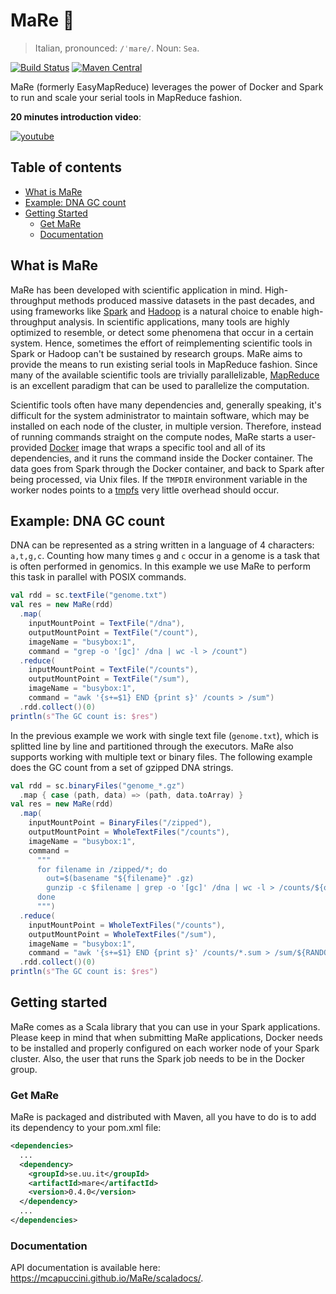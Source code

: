 # MaRe :whale:

> Italian, pronounced: `/ˈmare/`. Noun: `Sea`.

[![Build Status](https://travis-ci.org/mcapuccini/MaRe.svg?branch=master)](https://travis-ci.org/mcapuccini/MaRe)
[![Maven Central](https://maven-badges.herokuapp.com/maven-central/se.uu.it/mare/badge.svg)](https://maven-badges.herokuapp.com/maven-central/se.uu.it/mare)


MaRe (formerly EasyMapReduce) leverages the power of Docker and Spark to run and scale your serial tools in MapReduce fashion.

**20 minutes introduction video**:

[![youtube](https://img.youtube.com/vi/4C4R9qptUQo/0.jpg)](https://www.youtube.com/watch?v=4C4R9qptUQo)

## Table of contents
- [What is MaRe](#what-is-mare)
- [Example: DNA GC count](#example-dna-gc-count)
- [Getting Started](#getting-started)
  - [Get MaRe](#get-mare)
  - [Documentation](#documentation)

## What is MaRe

MaRe has been developed with scientific application in mind. High-throughput methods produced massive datasets in the past decades, and using frameworks like [Spark](http://spark.apache.org/) and [Hadoop](https://hadoop.apache.org/) is a natural choice to enable high-throughput analysis. In scientific applications, many tools are highly optimized to resemble, or detect some phenomena that occur in a certain system. Hence, sometimes the effort of reimplementing scientific tools in Spark or Hadoop can't be sustained by research groups. MaRe aims to provide the means to run existing serial tools in MapReduce fashion. Since many of the available scientific tools are trivially parallelizable, [MapReduce](http://research.google.com/archive/mapreduce.html) is an excellent paradigm that can be used to parallelize the computation.

Scientific tools often have many dependencies and, generally speaking, it's difficult for the system administrator to maintain   software, which may be installed on each node of the cluster, in multiple version. Therefore, instead of running commands straight on the compute nodes, MaRe starts a user-provided [Docker](https://www.docker.com/) image that wraps a specific tool and all of its dependencies, and it runs the command inside the Docker container. The data goes from Spark through the Docker container, and back to Spark after being processed, via Unix files. If the `TMPDIR` environment variable in the worker nodes points to a [tmpfs](https://en.wikipedia.org/wiki/Tmpfs) very little overhead should occur. 

## Example: DNA GC count 
DNA can be represented as a string written in a language of 4 characters: `a,t,g,c`. Counting how many times `g` and `c` occur in a genome is a task that is often performed in genomics. In this example we use MaRe to perform this task in parallel with POSIX commands. 

```scala
val rdd = sc.textFile("genome.txt")
val res = new MaRe(rdd)
  .map(
    inputMountPoint = TextFile("/dna"),
    outputMountPoint = TextFile("/count"),
    imageName = "busybox:1",
    command = "grep -o '[gc]' /dna | wc -l > /count")
  .reduce(
    inputMountPoint = TextFile("/counts"),
    outputMountPoint = TextFile("/sum"),
    imageName = "busybox:1",
    command = "awk '{s+=$1} END {print s}' /counts > /sum")
  .rdd.collect()(0)
println(s"The GC count is: $res")
```

In the previous example we work with single text file (`genome.txt`), which is splitted line by line and partitioned through the executors. MaRe also supports working with multiple text or binary files. The following example does the GC count from a set of gzipped DNA strings. 

```scala
val rdd = sc.binaryFiles("genome_*.gz")
  .map { case (path, data) => (path, data.toArray) }
val res = new MaRe(rdd)
  .map(
    inputMountPoint = BinaryFiles("/zipped"),
    outputMountPoint = WholeTextFiles("/counts"),
    imageName = "busybox:1",
    command =
      """
      for filename in /zipped/*; do
        out=$(basename "${filename}" .gz)
        gunzip -c $filename | grep -o '[gc]' /dna | wc -l > /counts/${out}.sum
      done
      """)
  .reduce(
    inputMountPoint = WholeTextFiles("/counts"),
    outputMountPoint = WholeTextFiles("/sum"),
    imageName = "busybox:1",
    command = "awk '{s+=$1} END {print s}' /counts/*.sum > /sum/${RANDOM}.sum")
  .rdd.collect()(0)
println(s"The GC count is: $res")
```

## Getting started
MaRe comes as a Scala library that you can use in your Spark applications. Please keep in mind that when submitting MaRe applications, Docker needs to be installed and properly configured on each worker node of your Spark cluster. Also, the user that runs the Spark job needs to be in the Docker group.  

### Get MaRe

MaRe is packaged and distributed with Maven, all you have to do is to add its dependency to your pom.xml file:

```xml
<dependencies>
  ...
  <dependency>
    <groupId>se.uu.it</groupId>
    <artifactId>mare</artifactId>
    <version>0.4.0</version>
  </dependency>
  ...
</dependencies>
```

### Documentation

API documentation is available here: https://mcapuccini.github.io/MaRe/scaladocs/.
